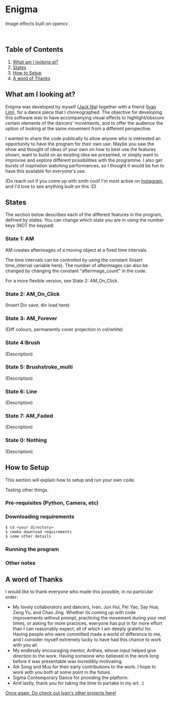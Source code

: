 # Enigma
Image effects built on opencv

![<p align="center"><img src="https://github.com/jnzj95/Enigma_/blob/main/Enigma%20sample.png" width="150" align="center"/></p>](https://github.com/jnzj95/Enigma_/blob/main/Enigma%20sample.png) ![<p align="center"><img src="https://github.com/jnzj95/Enigma_/blob/main/Enigma%20sample.png" width="150" align="center"/></p>](https://github.com/jnzj95/Enigma_/blob/main/Enigma%20sample.png)

## Table of Contents
<ol>
  <li><a href="https://github.com/jnzj95/Enigma_/blob/main/README.md#-what-am-i-looking-at">What am I looking at?</a></li>
  <li><a href="https://github.com/jnzj95/Enigma_/blob/main/README.md#states">States</a></li>
  <li><a href="https://github.com/jnzj95/Enigma_/blob/main/README.md#how-to-setup">How to Setup</a></li>
  <li><a href="https://github.com/jnzj95/Enigma_/blob/main/README.md#-a-word-of-thanks">A word of Thanks</a></li>
</ol>
 
## What am I looking at?
<p>
Enigma was developed by myself (<a href="https://github.com/jnzj95">Jack Ng</a>) together with a friend (<a href="https://github.com/Ivan-LZY">Ivan Lim</a>), for a dance piece that I choreographed. The objective for developing this software was to have accompanying visual effects to highlight/obscure certain elements of the dancers' movements, and to offer the audience the option of looking at the same movement from a different perspective.
</p>
<p>
I wanted to share the code publically to allow anyone who is interested an opportunity to have the program for their own use. Maybe you saw the show and thought of ideas of your own on how to best use the features shown, want to build on an existing idea we presented, or simply want to improvise and explore different possibilities with the programme. I also get bursts of inspiration watching performances, so I thought it would be fun to have this available for everyone's use.
</p>

<p>(Do reach out if you come up with smth cool! I'm most active on <a href="https://www.instagram.com/jkouutktoawski/">Instagram</a>, and I'd love to see anything built on this :D)</p>

## States
The section below describes each of the different features in the program, defined by states. You can change which state you are in using the number keys (NOT the keypad)
 ### State 1: AM
  AM creates afterimages of a moving object at a fixed time intervals.
  
  The time intervals can be controlled by using the constant (Insert time_interval variable here). The number of afterimages can also be changed by changing the constant "afterimage_count" in the code. 
  
  For a more flexible version, see State 2: AM_On_Click.
  
 ### State 2: AM_On_Click
 (Insert Div save, div load here)
 ### State 3: AM_Forever
 (Diff colours, permanently cover projection in col/white)
 ### State 4:Brush
 (Description)
 ### State 5: Brushstroke_multi
 (Description)
 ### State 6: Line
 (Description)
 ### State 7: AM_Faded
 (Description)
 ### State 0: Nothing
 (Description)

## How to Setup
This section will explain how to setup and run your own code.

Testing other things.
### Pre-requisites (Python, Camera, etc)
### Downloading requirements
```
$ cd <your directory>
$ cmake download requirements
$ some other details
```
### Running the program
### Other notes


## A word of Thanks

<p>I would like to thank everyone who made this possible, in no particular order:</p>
<ul>
<li>My lovely collaborators and dancers, Ivan, Jun Hui, Pei Yao, Say Hua, Zeng Yu, and Chao Jing. Whether its coming up with code improvements without prompt, practicing the movement during your rest times, or asking for more practices, everyone has put in far more effort than I can reasonably expect, all of which I am deeply grateful for. Having people who were committed made a world of difference to me, and I consider myself extremely lucky to have had this chance to work with you all.</li>
<li>My endlessly encouraging mentor, Anthea, whose input helped give direction to the work. Having someone who believed in the work long before it was presentable was incredibly motivating.</li>
<li>Aik Song and Mus for their early contributions to the work. I hope to work with you both at some point in the future.</li>
<li>Sigma Contemporary Dance for providing the platform.</li>
<li>And lastly, thank you for taking the time to partake in my art. :)</li>
</ul>

<p>
 <a href="https://github.com/Ivan-LZY">Once again, Do check out Ivan's other projects here!</a> 
</p>
